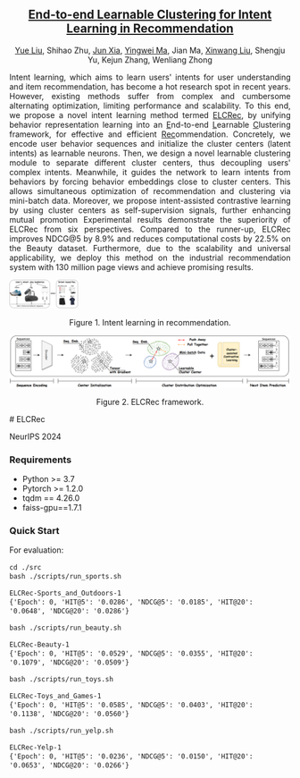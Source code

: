 <div align="center">
<h2><a href="https://arxiv.org/pdf/2410.02832">End-to-end Learnable Clustering for Intent Learning in Recommendation</a></h2>

[Yue Liu](https://yueliu1999.github.io/), Shihao Zhu, [Jun Xia](https://junxia97.github.io/), [Yingwei Ma](https://yingweima2022.github.io/), Jian Ma, [Xinwang Liu](https://xinwangliu.github.io/), Shengju Yu, Kejun Zhang, Wenliang Zhong


</div>

<p align = "justify">
Intent learning, which aims to learn users' intents for user understanding and item recommendation, has become a hot research spot in recent years. However, existing methods suffer from complex and cumbersome alternating optimization, limiting performance and scalability. To this end, we propose a novel intent learning method termed <u>ELCRec</u>, by unifying behavior representation learning into an <u>E</u>nd-to-end <u>L</u>earnable <u>C</u>lustering framework, for effective and efficient <u>Rec</u>ommendation. Concretely, we encode user behavior sequences and initialize the cluster centers (latent intents) as learnable neurons. Then, we design a novel learnable clustering module to separate different cluster centers, thus decoupling users' complex intents. Meanwhile, it guides the network to learn intents from behaviors by forcing behavior embeddings close to cluster centers. This allows simultaneous optimization of recommendation and clustering via mini-batch data. Moreover, we propose intent-assisted contrastive learning by using cluster centers as self-supervision signals, further enhancing mutual promotion Experimental results demonstrate the superiority of ELCRec from six perspectives. Compared to the runner-up, ELCRec improves NDCG@5 by 8.9% and reduces computational costs by 22.5% on the Beauty dataset. Furthermore, due to the scalability and universal applicability, we deploy this method on the industrial recommendation system with 130 million page views and achieve promising results.
</p>

<img src="./assets/intent_learning.png" alt="radar_plot" style="zoom:12%;" />
<p align="center">
Figure 1. Intent learning in recommendation.
</p>

<img src="./assets/elcrec.png" alt="radar_plot" style="zoom:61%;" />
<p align="center">
Figure 2. ELCRec framework.
</p>
# ELCRec

NeurIPS 2024



### Requirements

- Python >= 3.7
- Pytorch >= 1.2.0
- tqdm == 4.26.0
- faiss-gpu==1.7.1



### Quick Start

For evaluation:
```
cd ./src
bash ./scripts/run_sports.sh
```

```
ELCRec-Sports_and_Outdoors-1
{'Epoch': 0, 'HIT@5': '0.0286', 'NDCG@5': '0.0185', 'HIT@20': '0.0648', 'NDCG@20': '0.0286'}
```



```
bash ./scripts/run_beauty.sh
```

```
ELCRec-Beauty-1
{'Epoch': 0, 'HIT@5': '0.0529', 'NDCG@5': '0.0355', 'HIT@20': '0.1079', 'NDCG@20': '0.0509'}
```



```
bash ./scripts/run_toys.sh
```

```
ELCRec-Toys_and_Games-1
{'Epoch': 0, 'HIT@5': '0.0585', 'NDCG@5': '0.0403', 'HIT@20': '0.1138', 'NDCG@20': '0.0560'}
```



```
bash ./scripts/run_yelp.sh
```

```
ELCRec-Yelp-1
{'Epoch': 0, 'HIT@5': '0.0236', 'NDCG@5': '0.0150', 'HIT@20': '0.0653', 'NDCG@20': '0.0266'}
```

